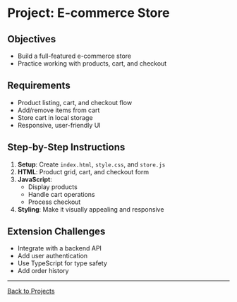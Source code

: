 # Project: E-commerce Store

## Objectives
- Build a full-featured e-commerce store
- Practice working with products, cart, and checkout

## Requirements
- Product listing, cart, and checkout flow
- Add/remove items from cart
- Store cart in local storage
- Responsive, user-friendly UI

## Step-by-Step Instructions
1. **Setup**: Create `index.html`, `style.css`, and `store.js`
2. **HTML**: Product grid, cart, and checkout form
3. **JavaScript**:
   - Display products
   - Handle cart operations
   - Process checkout
4. **Styling**: Make it visually appealing and responsive

## Extension Challenges
- Integrate with a backend API
- Add user authentication
- Use TypeScript for type safety
- Add order history

---
[Back to Projects](../README.md)
